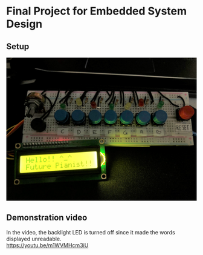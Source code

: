 # Final Project for Embedded System Design

## Setup

<img src="/Final Project/Prototype.jpg">

## Demonstration video
In the video, the backlight LED is turned off since it made the words displayed unreadable.  
https://youtu.be/m1WVMHcm3iU
